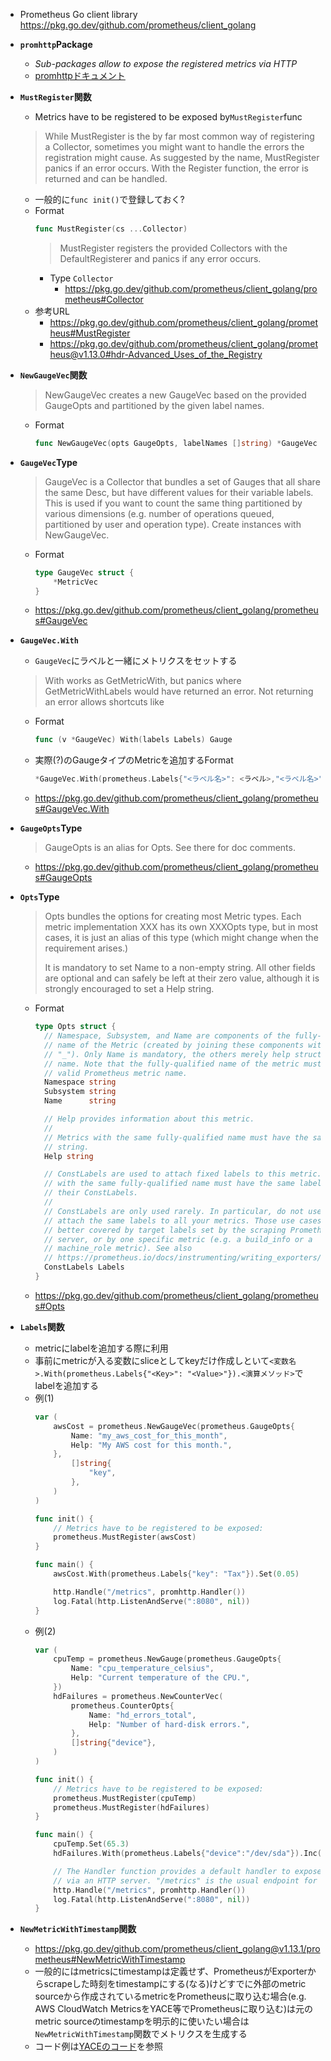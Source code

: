 - Prometheus Go client library
https://pkg.go.dev/github.com/prometheus/client_golang

- **`promhttp`Package**
  - *Sub-packages allow to expose the registered metrics via HTTP*
  - [promhttpドキュメント](https://pkg.go.dev/github.com/prometheus/client_golang@v1.14.0/prometheus/promhttp)

- **`MustRegister`関数**
  - Metrics have to be registered to be exposed by`MustRegister`func
  > While MustRegister is the by far most common way of registering a Collector, sometimes you might want to handle the errors the registration might cause. As suggested by the name, MustRegister panics if an error occurs. With the Register function, the error is returned and can be handled.
  - 一般的に`func init()`で登録しておく? 
  - Format
    ~~~go
    func MustRegister(cs ...Collector)
    ~~~
    > MustRegister registers the provided Collectors with the DefaultRegisterer and panics if any error occurs.
    - Type `Collector`
      - https://pkg.go.dev/github.com/prometheus/client_golang/prometheus#Collector
  - 参考URL
    - https://pkg.go.dev/github.com/prometheus/client_golang/prometheus#MustRegister
    - https://pkg.go.dev/github.com/prometheus/client_golang/prometheus@v1.13.0#hdr-Advanced_Uses_of_the_Registry

- **`NewGaugeVec`関数**
  > NewGaugeVec creates a new GaugeVec based on the provided GaugeOpts and partitioned by the given label names.
  - Format
    ~~~go
    func NewGaugeVec(opts GaugeOpts, labelNames []string) *GaugeVec
    ~~~

- **`GaugeVec`Type**
  > GaugeVec is a Collector that bundles a set of Gauges that all share the same Desc, but have different values for their variable labels. This is used if you want to count the same thing partitioned by various dimensions (e.g. number of operations queued, partitioned by user and operation type). Create instances with NewGaugeVec.
  - Format
    ~~~go
    type GaugeVec struct {
	    *MetricVec
    }
    ~~~
  - https://pkg.go.dev/github.com/prometheus/client_golang/prometheus#GaugeVec

- **`GaugeVec.With`**
  - `GaugeVec`にラベルと一緒にメトリクスをセットする
  > With works as GetMetricWith, but panics where GetMetricWithLabels would have returned an error. Not returning an error allows shortcuts like
  - Format
    ~~~go
    func (v *GaugeVec) With(labels Labels) Gauge
    ~~~
  - 実際(?)のGaugeタイプのMetricを追加するFormat
    ~~~go
    *GaugeVec.With(prometheus.Labels{"<ラベル名>": <ラベル>,"<ラベル名>": <ラベル>,[・・・]}).Set(メトリクス)
    ~~~
  - https://pkg.go.dev/github.com/prometheus/client_golang/prometheus#GaugeVec.With

- **`GaugeOpts`Type**
  > GaugeOpts is an alias for Opts. See there for doc comments.
  - https://pkg.go.dev/github.com/prometheus/client_golang/prometheus#GaugeOpts

- **`Opts`Type**
  > Opts bundles the options for creating most Metric types. Each metric implementation XXX has its own XXXOpts type, but in most cases, it is just an alias of this type (which might change when the requirement arises.)
  >
  >It is mandatory to set Name to a non-empty string. All other fields are optional and can safely be left at their zero value, although it is strongly encouraged to set a Help string.
  - Format
    ~~~go
    type Opts struct {
      // Namespace, Subsystem, and Name are components of the fully-qualified
      // name of the Metric (created by joining these components with
      // "_"). Only Name is mandatory, the others merely help structuring the
      // name. Note that the fully-qualified name of the metric must be a
      // valid Prometheus metric name.
      Namespace string
      Subsystem string
      Name      string

      // Help provides information about this metric.
      //
      // Metrics with the same fully-qualified name must have the same Help
      // string.
      Help string

      // ConstLabels are used to attach fixed labels to this metric. Metrics
      // with the same fully-qualified name must have the same label names in
      // their ConstLabels.
      //
      // ConstLabels are only used rarely. In particular, do not use them to
      // attach the same labels to all your metrics. Those use cases are
      // better covered by target labels set by the scraping Prometheus
      // server, or by one specific metric (e.g. a build_info or a
      // machine_role metric). See also
      // https://prometheus.io/docs/instrumenting/writing_exporters/#target-labels-not-static-scraped-labels
      ConstLabels Labels
    }
    ~~~
  - https://pkg.go.dev/github.com/prometheus/client_golang/prometheus#Opts

- **`Labels`関数**
  - metricにlabelを追加する際に利用
  - 事前にmetricが入る変数にsliceとしてkeyだけ作成しといて`<変数名>.With(prometheus.Labels{"<Key>": "<Value>"}).<演算メソッド>`でlabelを追加する
  - 例(1)
    ~~~go
    var (
        awsCost = prometheus.NewGaugeVec(prometheus.GaugeOpts{
            Name: "my_aws_cost_for_this_month",
            Help: "My AWS cost for this month.",
        },
            []string{
                "key",
            },
        )
    )

    func init() {
        // Metrics have to be registered to be exposed:
        prometheus.MustRegister(awsCost)
    }

    func main() {
        awsCost.With(prometheus.Labels{"key": "Tax"}).Set(0.05)

        http.Handle("/metrics", promhttp.Handler())
        log.Fatal(http.ListenAndServe(":8080", nil))
    }
    ~~~
  - 例(2)
    ~~~go
    var (
        cpuTemp = prometheus.NewGauge(prometheus.GaugeOpts{
            Name: "cpu_temperature_celsius",
            Help: "Current temperature of the CPU.",
        })
        hdFailures = prometheus.NewCounterVec(
            prometheus.CounterOpts{
                Name: "hd_errors_total",
                Help: "Number of hard-disk errors.",
            },
            []string{"device"},
        )
    )

    func init() {
        // Metrics have to be registered to be exposed:
        prometheus.MustRegister(cpuTemp)
        prometheus.MustRegister(hdFailures)
    }

    func main() {
        cpuTemp.Set(65.3)
        hdFailures.With(prometheus.Labels{"device":"/dev/sda"}).Inc()

        // The Handler function provides a default handler to expose metrics
        // via an HTTP server. "/metrics" is the usual endpoint for that.
        http.Handle("/metrics", promhttp.Handler())
        log.Fatal(http.ListenAndServe(":8080", nil))
    }
    ~~~ 

- **`NewMetricWithTimestamp`関数**
  - https://pkg.go.dev/github.com/prometheus/client_golang@v1.13.1/prometheus#NewMetricWithTimestamp
  - 一般的にはmetricsにtimestampは定義せず、PrometheusがExporterからscrapeした時刻をtimestampにする(なる)けどすでに外部のmetric sourceから作成されているmetricをPrometheusに取り込む場合(e.g. AWS CloudWatch MetricsをYACE等でPrometheusに取り込む)は元のmetric sourceのtimestampを明示的に使いたい場合は`NewMetricWithTimestamp`関数でメトリクスを生成する
  - コード例は[YACEのコード](https://github.com/nerdswords/yet-another-cloudwatch-exporter/blob/master/pkg/prometheus.go)を参照